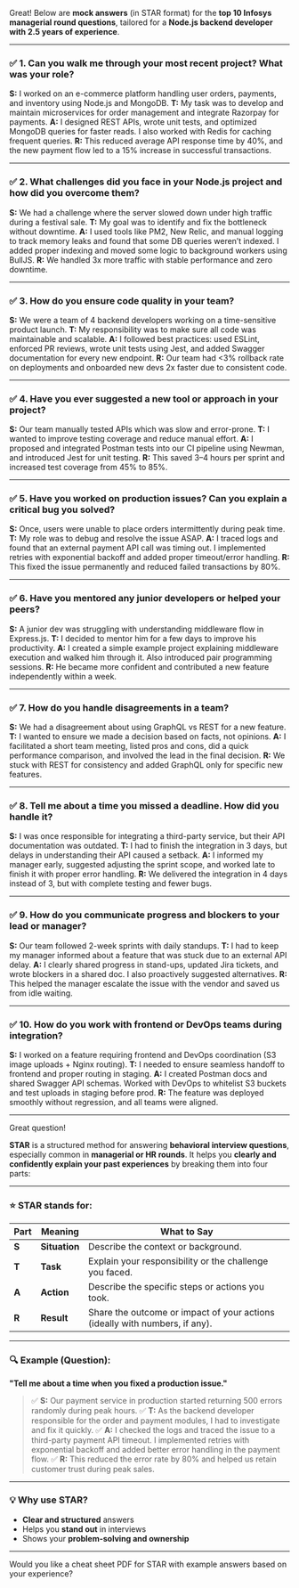 Great! Below are **mock answers** (in STAR format) for the **top 10 Infosys managerial round questions**, tailored for a **Node.js backend developer with 2.5 years of experience**.

---

### ✅ 1. **Can you walk me through your most recent project? What was your role?**

**S:** I worked on an e-commerce platform handling user orders, payments, and inventory using Node.js and MongoDB.
**T:** My task was to develop and maintain microservices for order management and integrate Razorpay for payments.
**A:** I designed REST APIs, wrote unit tests, and optimized MongoDB queries for faster reads. I also worked with Redis for caching frequent queries.
**R:** This reduced average API response time by 40%, and the new payment flow led to a 15% increase in successful transactions.

---

### ✅ 2. **What challenges did you face in your Node.js project and how did you overcome them?**

**S:** We had a challenge where the server slowed down under high traffic during a festival sale.
**T:** My goal was to identify and fix the bottleneck without downtime.
**A:** I used tools like PM2, New Relic, and manual logging to track memory leaks and found that some DB queries weren’t indexed. I added proper indexing and moved some logic to background workers using BullJS.
**R:** We handled 3x more traffic with stable performance and zero downtime.

---

### ✅ 3. **How do you ensure code quality in your team?**

**S:** We were a team of 4 backend developers working on a time-sensitive product launch.
**T:** My responsibility was to make sure all code was maintainable and scalable.
**A:** I followed best practices: used ESLint, enforced PR reviews, wrote unit tests using Jest, and added Swagger documentation for every new endpoint.
**R:** Our team had <3% rollback rate on deployments and onboarded new devs 2x faster due to consistent code.

---

### ✅ 4. **Have you ever suggested a new tool or approach in your project?**

**S:** Our team manually tested APIs which was slow and error-prone.
**T:** I wanted to improve testing coverage and reduce manual effort.
**A:** I proposed and integrated Postman tests into our CI pipeline using Newman, and introduced Jest for unit testing.
**R:** This saved 3–4 hours per sprint and increased test coverage from 45% to 85%.

---

### ✅ 5. **Have you worked on production issues? Can you explain a critical bug you solved?**

**S:** Once, users were unable to place orders intermittently during peak time.
**T:** My role was to debug and resolve the issue ASAP.
**A:** I traced logs and found that an external payment API call was timing out. I implemented retries with exponential backoff and added proper timeout/error handling.
**R:** This fixed the issue permanently and reduced failed transactions by 80%.

---

### ✅ 6. **Have you mentored any junior developers or helped your peers?**

**S:** A junior dev was struggling with understanding middleware flow in Express.js.
**T:** I decided to mentor him for a few days to improve his productivity.
**A:** I created a simple example project explaining middleware execution and walked him through it. Also introduced pair programming sessions.
**R:** He became more confident and contributed a new feature independently within a week.

---

### ✅ 7. **How do you handle disagreements in a team?**

**S:** We had a disagreement about using GraphQL vs REST for a new feature.
**T:** I wanted to ensure we made a decision based on facts, not opinions.
**A:** I facilitated a short team meeting, listed pros and cons, did a quick performance comparison, and involved the lead in the final decision.
**R:** We stuck with REST for consistency and added GraphQL only for specific new features.

---

### ✅ 8. **Tell me about a time you missed a deadline. How did you handle it?**

**S:** I was once responsible for integrating a third-party service, but their API documentation was outdated.
**T:** I had to finish the integration in 3 days, but delays in understanding their API caused a setback.
**A:** I informed my manager early, suggested adjusting the sprint scope, and worked late to finish it with proper error handling.
**R:** We delivered the integration in 4 days instead of 3, but with complete testing and fewer bugs.

---

### ✅ 9. **How do you communicate progress and blockers to your lead or manager?**

**S:** Our team followed 2-week sprints with daily standups.
**T:** I had to keep my manager informed about a feature that was stuck due to an external API delay.
**A:** I clearly shared progress in stand-ups, updated Jira tickets, and wrote blockers in a shared doc. I also proactively suggested alternatives.
**R:** This helped the manager escalate the issue with the vendor and saved us from idle waiting.

---

### ✅ 10. **How do you work with frontend or DevOps teams during integration?**

**S:** I worked on a feature requiring frontend and DevOps coordination (S3 image uploads + Nginx routing).
**T:** I needed to ensure seamless handoff to frontend and proper routing in staging.
**A:** I created Postman docs and shared Swagger API schemas. Worked with DevOps to whitelist S3 buckets and test uploads in staging before prod.
**R:** The feature was deployed smoothly without regression, and all teams were aligned.

---

Great question!

**STAR** is a structured method for answering **behavioral interview questions**, especially common in **managerial or HR rounds**. It helps you **clearly and confidently explain your past experiences** by breaking them into four parts:

---

### ⭐ **STAR stands for:**

| Part  | Meaning       | What to Say                                                                 |
| ----- | ------------- | --------------------------------------------------------------------------- |
| **S** | **Situation** | Describe the context or background.                                         |
| **T** | **Task**      | Explain your responsibility or the challenge you faced.                     |
| **A** | **Action**    | Describe the specific steps or actions you took.                            |
| **R** | **Result**    | Share the outcome or impact of your actions (ideally with numbers, if any). |

---

### 🔍 **Example (Question):**

**"Tell me about a time when you fixed a production issue."**

> ✅ **S:** Our payment service in production started returning 500 errors randomly during peak hours.
> ✅ **T:** As the backend developer responsible for the order and payment modules, I had to investigate and fix it quickly.
> ✅ **A:** I checked the logs and traced the issue to a third-party payment API timeout. I implemented retries with exponential backoff and added better error handling in the payment flow.
> ✅ **R:** This reduced the error rate by 80% and helped us retain customer trust during peak sales.

---

### 💡 Why use STAR?

* **Clear and structured** answers
* Helps you **stand out** in interviews
* Shows your **problem-solving and ownership**

---

Would you like a cheat sheet PDF for STAR with example answers based on your experience?


